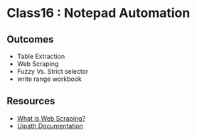 # Class16 : Notepad Automation  

## Outcomes

- Table Extraction
- Web Scraping
- Fuzzy Vs. Strict selector 
- write range workbook

## Resources
- [What is Web Scraping?](https://www.parsehub.com/blog/what-is-web-scraping/)
- [Uipath Documentation](https://docs.uipath.com/)
